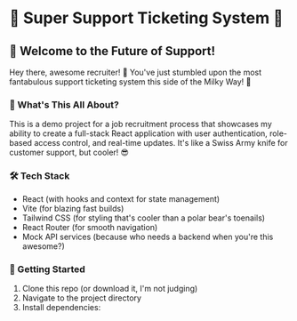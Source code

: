 # 🎫 Super Support Ticketing System 🚀

## 👋 Welcome to the Future of Support!

Hey there, awesome recruiter! 👀 You've just stumbled upon the most fantabulous support ticketing system this side of the Milky Way! 🌌

### 🤔 What's This All About?

This is a demo project for a job recruitment process that showcases my ability to create a full-stack React application with user authentication, role-based access control, and real-time updates. It's like a Swiss Army knife for customer support, but cooler! 😎

### 🛠 Tech Stack

- React (with hooks and context for state management)
- Vite (for blazing fast builds)
- Tailwind CSS (for styling that's cooler than a polar bear's toenails)
- React Router (for smooth navigation)
- Mock API services (because who needs a backend when you're this awesome?)

### 🚀 Getting Started

1. Clone this repo (or download it, I'm not judging)
2. Navigate to the project directory
3. Install dependencies:


